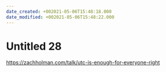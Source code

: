 ```yaml
---
date_created: +002021-05-06T15:48:18.000
date_modified: +002021-05-06T15:48:22.000
---
```


# Untitled 28

https://zachholman.com/talk/utc-is-enough-for-everyone-right
